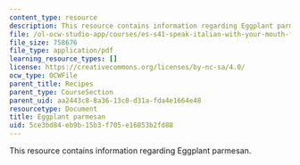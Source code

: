 ```yaml
---
content_type: resource
description: This resource contains information regarding Eggplant parmesan.
file: /ol-ocw-studio-app/courses/es-s41-speak-italian-with-your-mouth-full-spring-2012/5ce3bd84eb9b15b3f705e16853b2fd88_MITES_S41S12_recipe_6a.pdf
file_size: 758676
file_type: application/pdf
learning_resource_types: []
license: https://creativecommons.org/licenses/by-nc-sa/4.0/
ocw_type: OCWFile
parent_title: Recipes
parent_type: CourseSection
parent_uid: aa2443c8-8a36-13c0-d31a-fda4e1664e48
resourcetype: Document
title: Eggplant parmesan
uid: 5ce3bd84-eb9b-15b3-f705-e16853b2fd88
---
```

This resource contains information regarding Eggplant parmesan.